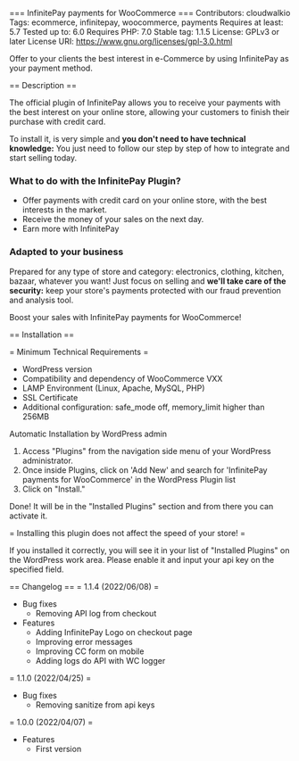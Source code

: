 === InfinitePay payments for WooCommerce ===
Contributors: cloudwalkio
Tags: ecommerce, infinitepay, woocommerce, payments
Requires at least: 5.7
Tested up to: 6.0
Requires PHP: 7.0
Stable tag: 1.1.5
License: GPLv3 or later
License URI: https://www.gnu.org/licenses/gpl-3.0.html

Offer to your clients the best interest in e-Commerce by using InfinitePay as your payment method.

== Description ==

The official plugin of InfinitePay allows you to receive your payments with the best interest on your online store, allowing your customers to finish their purchase with credit card.

To install it, is very simple and **you don't need to have technical knowledge:** You just need to follow our step by step of how to integrate and start selling today.

### What to do with the InfinitePay Plugin?
* Offer payments with credit card on your online store, with the best interests in the market.
* Receive the money of your sales on the next day.
* Earn more with InfinitePay

### Adapted to your business

Prepared for any type of store and category: electronics, clothing, kitchen, bazaar, whatever you want!
Just focus on selling and **we'll take care of the security:** keep your store's payments protected with our fraud prevention and analysis tool.

Boost your sales with InfinitePay payments for WooCommerce!

== Installation ==

= Minimum Technical Requirements =
* WordPress version
* Compatibility and dependency of WooCommerce VXX
* LAMP Environment (Linux, Apache, MySQL, PHP)
* SSL Certificate
* Additional configuration: safe_mode off, memory_limit higher than 256MB

Automatic Installation by WordPress admin
1. Access "Plugins" from the navigation side menu of your WordPress administrator.
2. Once inside Plugins, click on 'Add New' and search for 'InfinitePay payments for WooCommerce' in the WordPress Plugin list
3. Click on "Install."

Done! It will be in the "Installed Plugins" section and from there you can activate it.

= Installing this plugin does not affect the speed of your store! =

If you installed it correctly, you will see it in your list of "Installed Plugins" on the WordPress work area. Please enable it and input your api key on the specified field.

== Changelog ==
= 1.1.4 (2022/06/08) =
* Bug fixes
    - Removing API log from checkout
* Features
    - Adding InfinitePay Logo on checkout page
    - Improving error messages
    - Improving CC form on mobile
    - Adding logs do API with WC logger

= 1.1.0 (2022/04/25) =
* Bug fixes
	- Removing sanitize from api keys

= 1.0.0 (2022/04/07) =
* Features
	- First version
